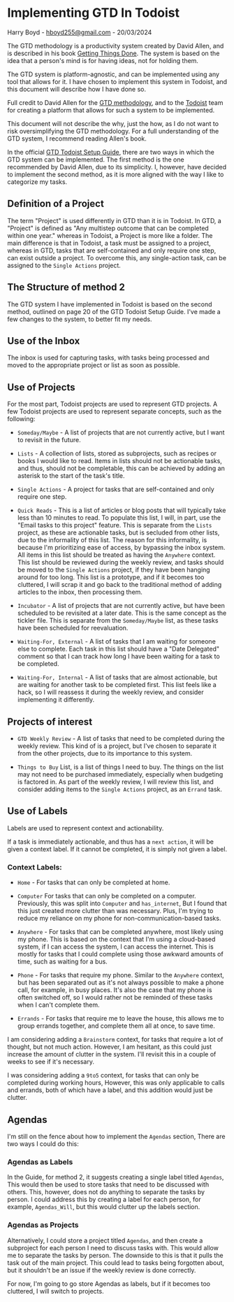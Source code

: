 # Implementing GTD In Todoist

Harry Boyd - hboyd255@gmail.com - 20/03/2024

The GTD methodology is a productivity system created by David Allen, and is
described in his book
[Getting Things Done](https://www.amazon.co.uk/Getting-Things-Done-Stress-Free-Productivity/dp/B01B6WSGGA).
The system is based on the idea that a person's mind is for having ideas, not
for holding them.

The GTD system is platform-agnostic, and can be implemented using any tool that
allows for it. I have chosen to implement this system in Todoist, and this
document will describe how I have done so.

Full credit to David Allen for the
[GTD methodology](https://gettingthingsdone.com/), and to the
[Todoist](https://todoist.com/) team for creating a platform that allows for
such a system to be implemented.

This document will not describe the why, just the how, as I do not want to risk
oversimplifying the GTD methodology. For a full understanding of the GTD system,
I recommend reading Allen's book.

In the official
[GTD Todoist Setup Guide](https://todoist.com/productivity-methods/getting-things-done),
there are two ways in which the GTD system can be implemented. The first method
is the one recommended by David Allen, due to its simplicity. I, however, have
decided to implement the second method, as it is more aligned with the way I
like to categorize my tasks.

## Definition of a Project

The term "Project" is used differently in GTD than it is in Todoist. In GTD, a
"Project" is defined as "Any multistep outcome that can be completed within one
year." whereas in Todoist, a Project is more like a folder. The main difference
is that in Todoist, a task must be assigned to a project, whereas in GTD, tasks
that are self-contained and only require one step, can exist outside a project.
To overcome this, any single-action task, can be assigned to the
`Single Actions` project.

## The Structure of method 2

The GTD system I have implemented in Todoist is based on the second method,
outlined on page 20 of the GTD Todoist Setup Guide. I've made a few changes to
the system, to better fit my needs.

## Use of the Inbox

The inbox is used for capturing tasks, with tasks being processed and moved to
the appropriate project or list as soon as possible.

## Use of Projects

For the most part, Todoist projects are used to represent GTD projects. A few
Todoist projects are used to represent separate concepts, such as the following:

- `Someday/Maybe` - A list of projects that are not currently active, but I want
  to revisit in the future.

- `Lists` - A collection of lists, stored as subprojects, such as recipes or
  books I would like to read. Items in lists should not be actionable tasks, and
  thus, should not be completable, this can be achieved by adding an asterisk to
  the start of the task's title.

- `Single Actions` - A project for tasks that are self-contained and only
  require one step.

- `Quick Reads` - This is a list of articles or blog posts that will typically
  take less than 10 minutes to read. To populate this list, I will, in part, use
  the "Email tasks to this project" feature. This is separate from the `Lists`
  project, as these are actionable tasks, but is secluded from other lists, due
  to the informality of this list. The reason for this informality, is because
  I'm prioritizing ease of access, by bypassing the inbox system. All items in
  this list should be treated as having the `Anywhere` context. This list should
  be reviewed during the weekly review, and tasks should be moved to the
  `Single Actions` project, if they have been hanging around for too long. This
  list is a prototype, and if it becomes too cluttered, I will scrap it and go
  back to the traditional method of adding articles to the inbox, then
  processing them.

- `Incubator` - A list of projects that are not currently active, but have been
  scheduled to be revisited at a later date. This is the same concept as the
  tickler file. This is separate from the `Someday/Maybe` list, as these tasks
  have been scheduled for reevaluation.

- `Waiting-For, External` - A list of tasks that I am waiting for someone else
  to complete. Each task in this list should have a "Date Delegated" comment so
  that I can track how long I have been waiting for a task to be completed.

- `Waiting-For, Internal` - A list of tasks that are almost actionable, but are
  waiting for another task to be completed first. This list feels like a hack,
  so I will reassess it during the weekly review, and consider implementing it
  differently.

## Projects of interest

- `GTD Weekly Review` - A list of tasks that need to be completed during the
  weekly review. This kind of is a project, but I've chosen to separate it from
  the other projects, due to its importance to this system.

- `Things to Buy` List, is a list of things I need to buy. The things on the
  list may not need to be purchased immediately, especially when budgeting is
  factored in. As part of the weekly review, I will review this list, and
  consider adding items to the `Single Actions` project, as an `Errand` task.

## Use of Labels

Labels are used to represent context and actionability.

If a task is immediately actionable, and thus has a `next action`, it will be
given a context label. If it cannot be completed, it is simply not given a
label.

### Context Labels:

- `Home` - For tasks that can only be completed at home.

- `Computer` For tasks that can only be completed on a computer. Previously,
  this was split into `Computer` and `has_internet`, But I found that this just
  created more clutter than was necessary. Plus, I'm trying to reduce my
  reliance on my phone for non-communication-based tasks.

- `Anywhere` - For tasks that can be completed anywhere, most likely using my
  phone. This is based on the context that I'm using a cloud-based system, if I
  can access the system, I can access the internet. This is mostly for tasks
  that I could complete using those awkward amounts of time, such as waiting for
  a bus.

- `Phone` - For tasks that require my phone. Similar to the `Anywhere` context,
  but has been separated out as it's not always possible to make a phone call,
  for example, in busy places. It's also the case that my phone is often
  switched off, so I would rather not be reminded of these tasks when I can't
  complete them.

- `Errands` - For tasks that require me to leave the house, this allows me to
  group errands together, and complete them all at once, to save time.

I am considering adding a `Brainstorm` context, for tasks that require a lot of
thought, but not much action. However, I am hesitant, as this could just
increase the amount of clutter in the system. I'll revisit this in a couple of
weeks to see if it's necessary.

I was considering adding a `9to5` context, for tasks that can only be completed
during working hours, However, this was only applicable to calls and errands,
both of which have a label, and this addition would just be clutter.

## Agendas

I'm still on the fence about how to implement the `Agendas` section, There are
two ways I could do this:

### Agendas as Labels

In the Guide, for method 2, it suggests creating a single label titled
`Agendas`, This would then be used to store tasks that need to be discussed with
others. This, however, does not do anything to separate the tasks by person. I
could address this by creating a label for each person, for example,
`Agendas_Will`, but this would clutter up the labels section.

### Agendas as Projects

Alternatively, I could store a project titled `Agendas`, and then create a
subproject for each person I need to discuss tasks with. This would allow me to
separate the tasks by person. The downside to this is that it pulls the task out
of the main project. This could lead to tasks being forgotten about, but it
shouldn't be an issue if the weekly review is done correctly.

For now, I'm going to go store Agendas as labels, but if it becomes too
cluttered, I will switch to projects.
